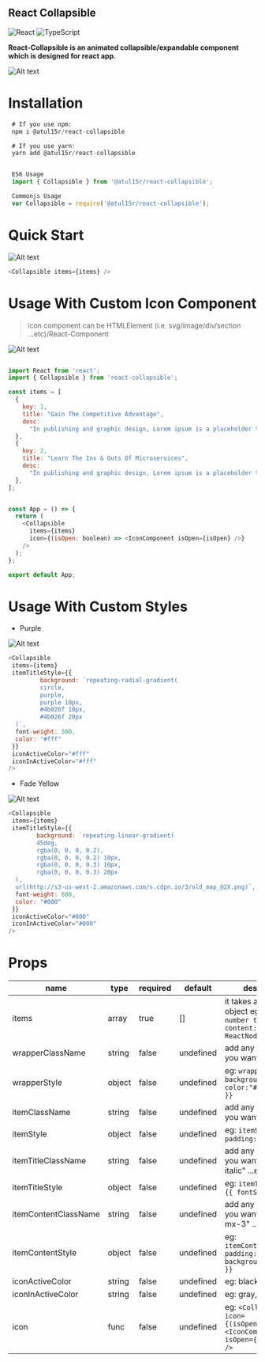 ## React Collapsible

![React](https://img.shields.io/badge/react-%2320232a.svg?style=for-the-badge&logo=react&logoColor=%2361DAFB)
![TypeScript](https://img.shields.io/badge/typescript-%23007ACC.svg?style=for-the-badge&logo=typescript&logoColor=white)

**React-Collapsible is an animated collapsible/expandable component which is
designed for react app.**

![Alt text](visual/react-collapsible.png?raw=true 'React Collapsible')

# Installation

```js
 # If you use npm:
 npm i @atul15r/react-collapsible

 # If you use yarn:
 yarn add @atul15r/react-collapsible


 ES6 Usage
 import { Collapsible } from '@atul15r/react-collapsible';

 Commonjs Usage
 var Collapsible = require('@atul15r/react-collapsible');

```

# Quick Start

![Alt text](visual/react-collapsible.gif?raw=true 'React Collapsible')

```js
<Collapsible items={items} />
```

# Usage With Custom Icon Component

> icon component can be HTMLElement (i.e. svg/image/div/section
> ...etc)/React-Component

![Alt text](visual/react-collapsible-custom-icon.gif?raw=true 'React Collapsible')

```js

import React from 'react';
import { Collapsible } from 'react-collapsible';

const items = [
  {
    key: 1,
    title: "Gain The Competitive Advantage",
    desc:
      "In publishing and graphic design, Lorem ipsum is a placeholder text commonly used to demonstrate the visual form of a document or a typeface without relying on meaningful content. Lorem ipsum may be used as a placeholder before final copy is available."
  },
  {
    key: 2,
    title: "Learn The Ins & Outs Of Microservices",
    desc:
      "In publishing and graphic design, Lorem ipsum is a placeholder text commonly used to demonstrate the visual form of a document or a typeface without relying on meaningful content. Lorem ipsum may be used as a placeholder before final copy is available."
  },
];


const App = () => {
  return (
    <Collapsible 
      items={items} 
      icon={(isOpen: boolean) => <IconComponent isOpen={isOpen} />} 
    />
  );
};

export default App;

```

# Usage With Custom Styles

- Purple

![Alt text](visual/react-collapsible-purple.gif?raw=true 'React Collapsible')

```js
<Collapsible
 items={items}
 itemTitleStyle={{
         background: `repeating-radial-gradient(
         circle,
         purple,
         purple 10px,
         #4b026f 10px,
         #4b026f 20px
  )`,
  font-weight: 500,
  color: "#fff"
 }}
 iconActiveColor="#fff"
 iconInActiveColor="#fff"
/>

```

- Fade Yellow

![Alt text](visual/react-collapsible-yellow.gif?raw=true 'React Collapsible')

```js
<Collapsible
 items={items}
 itemTitleStyle={{
        background: `repeating-linear-gradient(
        45deg,
        rgba(0, 0, 0, 0.2),
        rgba(0, 0, 0, 0.2) 10px,
        rgba(0, 0, 0, 0.3) 10px,
        rgba(0, 0, 0, 0.3) 20px
  ),
  url(http://s3-us-west-2.amazonaws.com/s.cdpn.io/3/old_map_@2X.png)`,
  font-weight: 600,
  color: "#000"
 }}
 iconActiveColor="#000"
 iconInActiveColor="#000"
/>

```

# Props

| name                 | type   | required | default   | description                                                                                    |
| -------------------- | ------ | -------- | --------- | ---------------------------------------------------------------------------------------------- |
| items                | array  | true     | []        | it takes an array of object eg: `{ key: number title: string content: string \| ReactNode }[]` |
| wrapperClassName     | string | false    | undefined | add any custom class you want                                                                  |
| wrapperStyle         | object | false    | undefined | eg: `wrapperStyle= {{ background:"#ccc", color:"#999", ...etc }}`                              |
| itemClassName        | string | false    | undefined | add any custom class you want                                                                  |
| itemStyle            | object | false    | undefined | eg: `itemStyle= {{ padding:5 }} `                                                              |
| itemTitleClassName   | string | false    | undefined | add any custom class you want eg: "text-lg italic" ...etc                                      |
| itemTitleStyle       | object | false    | undefined | eg: `itemTitleStyle= {{ fontSize:12 }}`                                                        |
| itemContentClassName | string | false    | undefined | add any custom class you want eg: "p-4 mx-3" ...etc                                            |
| itemContentStyle     | object | false    | undefined | eg: `itemContentStyle= {{ padding:"4px 12px", background:"#fefefe" }}`                         |
| iconActiveColor      | string | false    | undefined | eg: black                                                                                      |
| iconInActiveColor    | string | false    | undefined | eg: gray, #039af4                                                                              |
| icon                 | func   | false    | undefined | eg: `<Collapsible icon={(isOpen:boolean) => <IconComponent isOpen={isOpen}/>} />`              |

